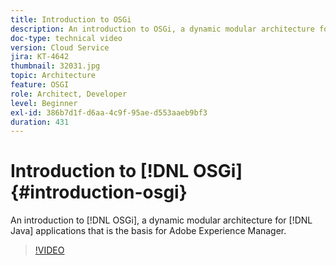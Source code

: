 ```yaml
---
title: Introduction to OSGi
description: An introduction to OSGi, a dynamic modular architecture for Java applications that is the basis for Adobe Experience Manager.
doc-type: technical video
version: Cloud Service
jira: KT-4642
thumbnail: 32031.jpg
topic: Architecture
feature: OSGI
role: Architect, Developer
level: Beginner
exl-id: 386b7d1f-d6aa-4c9f-95ae-d553aaeb9bf3
duration: 431
---
```

# Introduction to [!DNL OSGi] {#introduction-osgi}

An introduction to [!DNL OSGi], a dynamic modular architecture for [!DNL Java] applications that is the basis for Adobe Experience Manager.

>[!VIDEO](https://video.tv.adobe.com/v/32031?quality=12&learn=on)
